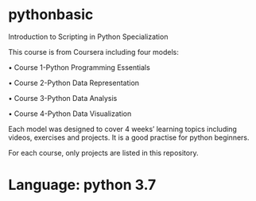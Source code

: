 # pythonbasic
Introduction to Scripting in Python Specialization

This course is from Coursera including four models:

• Course 1-Python Programming Essentials 

• Course 2-Python Data Representation 

• Course 3-Python Data Analysis 

• Course 4-Python Data Visualization 

Each model was designed to cover 4 weeks’ learning topics including videos, exercises and projects. It is a good practise for python beginners.

For each course, only projects are listed in this repository.

# Language: python 3.7
